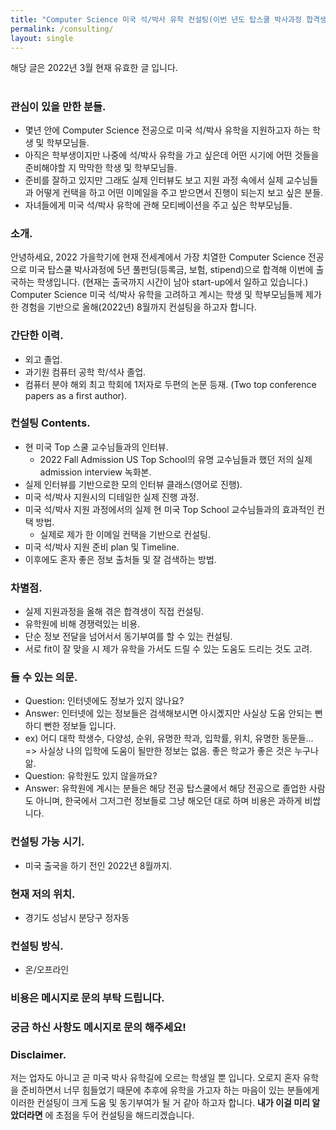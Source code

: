 ```yaml
---
title: "Computer Science 미국 석/박사 유학 컨설팅(이번 년도 탑스쿨 박사과정 합격생)"
permalink: /consulting/
layout: single
---
```


해당 글은 2022년 3월 현재 유효한 글 입니다.

# 

### 관심이 있을 만한 분들.
- 몇년 안에 Computer Science 전공으로 미국 석/박사 유학을 지원하고자 하는 학생 및 학부모님들.
- 아직은 학부생이지만 나중에 석/박사 유학을 가고 싶은데 어떤 시기에 어떤 것들을 준비해야할 지 막막한 학생 및 학부모님들.
- 준비를 잘하고 있지만 그래도 실제 인터뷰도 보고 지원 과정 속에서 실제 교수님들과 어떻게 컨택을 하고 어떤 이메일을 주고 받으면서 진행이 되는지 보고 싶은 분들.
- 자녀들에게 미국 석/박사 유학에 관해 모티베이션을 주고 싶은 학부모님들.

### 소개.
안녕하세요, 2022 가을학기에 현재 전세계에서 가장 치열한 Computer Science 전공으로 미국 탑스쿨 박사과정에 5년 풀펀딩(등록금, 보험, stipend)으로 합격해 이번에 출국하는 학생입니다. (현재는 출국까지 시간이 남아 start-up에서 일하고 있습니다.) Computer Science 미국 석/박사 유학을 고려하고 계시는 학생 및 학부모님들께 제가 한 경험을 기반으로 올해(2022년) 8월까지 컨설팅을 하고자 합니다.

### 간단한 이력.
- 외고 졸업.
- 과기원 컴퓨터 공학 학/석사 졸업.
- 컴퓨터 분야 해외 최고 학회에 1저자로 두편의 논문 등재. (Two top conference papers as a first author).

### 컨설팅 Contents.
- 현 미국 Top 스쿨 교수님들과의 인터뷰. 
  - 2022 Fall Admission US Top School의 유명 교수님들과 했던 저의 실제 admission interview 녹화본.
- 실제 인터뷰를 기반으로한 모의 인터뷰 클래스(영어로 진행).
- 미국 석/박사 지원시의 디테일한 실제 진행 과정.
- 미국 석/박사 지원 과정에서의 실제 현 미국 Top School 교수님들과의 효과적인 컨택 방법.
  - 실제로 제가 한 이메일 컨택을 기반으로 컨설팅.
- 미국 석/박사 지원 준비 plan 및 Timeline.
- 이후에도 혼자 좋은 정보 출처들 및 잘 검색하는 방법.

### 차별점.
  - 실제 지원과정을 올해 겪은 합격생이 직접 컨설팅. 
  - 유학원에 비해 경쟁력있는 비용.
  - 단순 정보 전달을 넘어서서 동기부여를 할 수 있는 컨설팅.
  - 서로 fit이 잘 맞을 시 제가 유학을 가서도 드릴 수 있는 도움도 드리는 것도 고려.
  
### 들 수 있는 의문.
- Question: 인터넷에도 정보가 있지 않나요?
- Answer: 인터넷에 있는 정보들은 검색해보시면 아시곘지만 사실상 도움 안되는 뻔하디 뻔한 정보들 입니다.
 - ex) 어디 대학 학생수, 다양성, 순위, 유명한 학과, 입학률, 위치, 유명한 동문들... => 사실상 나의 입학에 도움이 될만한 정보는 없음. 좋은 학교가 좋은 것은 누구나 앎.
 - Question: 유학원도 있지 않을까요?
 - Answer: 유학원에 계시는 분들은 해당 전공 탑스쿨에서 해당 전공으로 졸업한 사람도 아니며, 한국에서 그저그런 정보들로 그냥 해오던 대로 하며 비용은 과하게 비쌉니다.

### 컨설팅 가능 시기.
- 미국 출국을 하기 전인 2022년 8월까지.

### 현재 저의 위치.
- 경기도 성남시 분당구 정자동

### 컨설팅 방식.
- 온/오프라인

### 비용은 메시지로 문의 부탁 드립니다.
### 궁금 하신 사항도 메시지로 문의 해주세요!

### Disclaimer.
저는 업자도 아니고 곧 미국 박사 유학길에 오르는 학생일 뿐 입니다. 오로지 혼자 유학을 준비하면서 너무 힘들었기 때문에 추후에 유학을 가고자 하는 마음이 있는 분들에게 이러한 컨설팅이 크게 도움 및 동기부여가 될 거 같아 하고자 합니다. **내가 이걸 미리 알았더라면** 에 초점을 두어 컨설팅을 해드리겠습니다.

